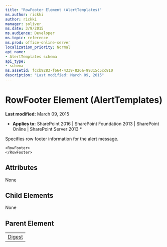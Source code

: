 ```yaml
---
title: "RowFooter Element (AlertTemplates)"
ms.author: rickki
author: rickki
manager: soliver
ms.date: 3/9/2015
ms.audience: Developer
ms.topic: reference
ms.prod: office-online-server
localization_priority: Normal
api_name:
- AlertTemplates schema
api_type:
- schema
ms.assetid: fccb9283-f664-4339-826a-99315c5cc810
description: "Last modified: March 09, 2015"
---
```


# RowFooter Element (AlertTemplates)

 **Last modified:** March 09, 2015 
  
 * **Applies to:** SharePoint 2016 | SharePoint Foundation 2013 | SharePoint Online | SharePoint Server 2013 * 
  
Specifies row footer information for the alert message.
  
```
<RowFooter>
</RowFooter>
```

## Attributes

None
  
## Child Elements

None
  
## Parent Element

||
|:-----|
|[Digest](digest-element-alerttemplates.md)|
   


